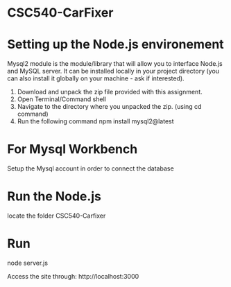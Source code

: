 # CSC540-CarFixer
# Setting up the Node.js environement
Mysql2 module is the module/library that will allow you to interface Node.js and MySQL server. 
It can be installed locally in your project directory (you can also install it globally on your 
machine - ask if interested). 
1) Download and unpack the zip file provided with this assignment. 
2) Open Terminal/Command shell 
3) Navigate to the directory where you unpacked the zip. (using cd command) 
4) Run the following command 
npm install mysql2@latest 

# For Mysql Workbench

Setup the Mysql account in order to connect the database 
# Run the Node.js

locate the folder CSC540-Carfixer

# Run

node server.js 

Access the site through: http://localhost:3000